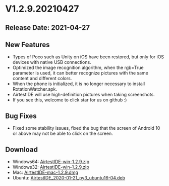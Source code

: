 # V1.2.9.20210427
## Release Date: 2021-04-27

## New Features
- Types of Poco such as Unity on iOS have been restored, but only for iOS devices with native USB connections.
- Optimized the image recognition algorithm, when the rgb=True parameter is used, it can better recognize pictures with the same content and different colors.
- When the phone is initialized, it is no longer necessary to install RotationWatcher.apk.
- AirtestIDE will use high-definition pictures when taking screenshots.
- If you see this, welcome to click star for us on github :) 

## Bug Fixes
- Fixed some stability issues, fixed the bug that the screen of Android 10 or above may not be able to click on the screen.

## Download
- Windows64: [AirtestIDE-win-1.2.9.zip](https://airtestproject.s3.netease.com/downloads/AirtestIDE/win64/AirtestIDE-win-1.2.9.zip)
- Windows32: [AirtestIDE-win-1.2.9.zip](https://airtestproject.s3.netease.com/downloads/AirtestIDE/win32/AirtestIDE-win-1.2.9.zip)
- Mac: [AirtestIDE-mac-1.2.9.dmg](https://airtestproject.s3.netease.com/downloads/AirtestIDE/mac/AirtestIDE-mac-1.2.9.dmg)
- Ubuntu: [AirtestIDE_2020-01-21_py3_ubuntu16-04.deb](https://airtestproject.s3.netease.com/downloads/AirtestIDE/AirtestIDE_2020-01-21_py3_ubuntu16-04.deb)